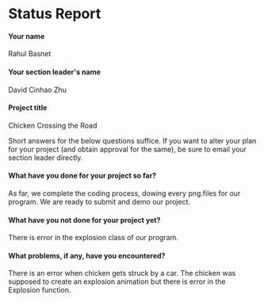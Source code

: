 # Status Report

#### Your name
Rahul Basnet

#### Your section leader's name
David Cinhao Zhu


#### Project title
Chicken Crossing the Road

Short answers for the below questions suffice. If you want to alter your plan for your project (and obtain approval for the same), be sure to email your section leader directly.

#### What have you done for your project so far?
As far, we complete the coding process, dowing every png.files for our program. We are ready to submit and demo our project.

#### What have you not done for your project yet?
There is error in the explosion class of our program.

#### What problems, if any, have you encountered?
There is an error when chicken gets struck by a car. The chicken was supposed to create an explosion animation but there is error in the Explosion function.
